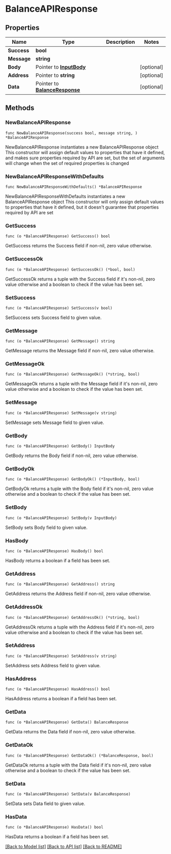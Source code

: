 # BalanceAPIResponse

## Properties

| Name        | Type                                                 | Description | Notes       |
| ----------- | ---------------------------------------------------- | ----------- | ----------- |
| **Success** | **bool**                                             |             |             |
| **Message** | **string**                                           |             |             |
| **Body**    | Pointer to [**InputBody**](InputBody.md)             |             | \[optional] |
| **Address** | Pointer to **string**                                |             | \[optional] |
| **Data**    | Pointer to [**BalanceResponse**](BalanceResponse.md) |             | \[optional] |

## Methods

### NewBalanceAPIResponse

`func NewBalanceAPIResponse(success bool, message string, ) *BalanceAPIResponse`

NewBalanceAPIResponse instantiates a new BalanceAPIResponse object This constructor will assign default values to properties that have it defined, and makes sure properties required by API are set, but the set of arguments will change when the set of required properties is changed

### NewBalanceAPIResponseWithDefaults

`func NewBalanceAPIResponseWithDefaults() *BalanceAPIResponse`

NewBalanceAPIResponseWithDefaults instantiates a new BalanceAPIResponse object This constructor will only assign default values to properties that have it defined, but it doesn't guarantee that properties required by API are set

### GetSuccess

`func (o *BalanceAPIResponse) GetSuccess() bool`

GetSuccess returns the Success field if non-nil, zero value otherwise.

### GetSuccessOk

`func (o *BalanceAPIResponse) GetSuccessOk() (*bool, bool)`

GetSuccessOk returns a tuple with the Success field if it's non-nil, zero value otherwise and a boolean to check if the value has been set.

### SetSuccess

`func (o *BalanceAPIResponse) SetSuccess(v bool)`

SetSuccess sets Success field to given value.

### GetMessage

`func (o *BalanceAPIResponse) GetMessage() string`

GetMessage returns the Message field if non-nil, zero value otherwise.

### GetMessageOk

`func (o *BalanceAPIResponse) GetMessageOk() (*string, bool)`

GetMessageOk returns a tuple with the Message field if it's non-nil, zero value otherwise and a boolean to check if the value has been set.

### SetMessage

`func (o *BalanceAPIResponse) SetMessage(v string)`

SetMessage sets Message field to given value.

### GetBody

`func (o *BalanceAPIResponse) GetBody() InputBody`

GetBody returns the Body field if non-nil, zero value otherwise.

### GetBodyOk

`func (o *BalanceAPIResponse) GetBodyOk() (*InputBody, bool)`

GetBodyOk returns a tuple with the Body field if it's non-nil, zero value otherwise and a boolean to check if the value has been set.

### SetBody

`func (o *BalanceAPIResponse) SetBody(v InputBody)`

SetBody sets Body field to given value.

### HasBody

`func (o *BalanceAPIResponse) HasBody() bool`

HasBody returns a boolean if a field has been set.

### GetAddress

`func (o *BalanceAPIResponse) GetAddress() string`

GetAddress returns the Address field if non-nil, zero value otherwise.

### GetAddressOk

`func (o *BalanceAPIResponse) GetAddressOk() (*string, bool)`

GetAddressOk returns a tuple with the Address field if it's non-nil, zero value otherwise and a boolean to check if the value has been set.

### SetAddress

`func (o *BalanceAPIResponse) SetAddress(v string)`

SetAddress sets Address field to given value.

### HasAddress

`func (o *BalanceAPIResponse) HasAddress() bool`

HasAddress returns a boolean if a field has been set.

### GetData

`func (o *BalanceAPIResponse) GetData() BalanceResponse`

GetData returns the Data field if non-nil, zero value otherwise.

### GetDataOk

`func (o *BalanceAPIResponse) GetDataOk() (*BalanceResponse, bool)`

GetDataOk returns a tuple with the Data field if it's non-nil, zero value otherwise and a boolean to check if the value has been set.

### SetData

`func (o *BalanceAPIResponse) SetData(v BalanceResponse)`

SetData sets Data field to given value.

### HasData

`func (o *BalanceAPIResponse) HasData() bool`

HasData returns a boolean if a field has been set.

[\[Back to Model list\]](./#documentation-for-models) [\[Back to API list\]](./#documentation-for-api-endpoints) [\[Back to README\]](./)
